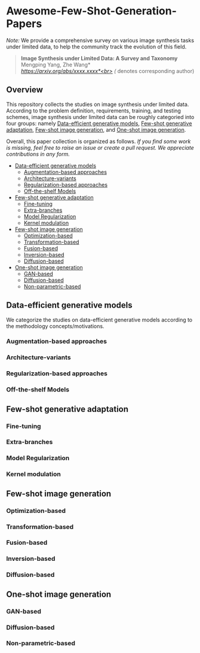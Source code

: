 # Awesome-Few-Shot-Generation-Papers
*Note:* We provide a comprehensive survey on various image synthesis tasks under limited data, to help the community track the evolution of this field.

> **Image Synthesis under Limited Data: A Survey and Taxonomy** <br>
> Mengping Yang, Zhe Wang*<br>
> *https://arxiv.org/abs/xxxx.xxxx*<br>
> (* denotes corresponding author)


## Overview

This repository collects the studies on image synthesis under limited data.
According to the problem definition, requirements, training, and testing schemes, image synthesis under limited data can be roughly categoried into four groups: namely
[Data-efficient generative models](#data-efficient-generative-models),
[Few-shot generative adaptation](#few-shot-generative-adaptation),
[Few-shot image generation](#few-shot-image-generaion),
and [One-shot image generation](#one-shot-image-generation).


Overall, this paper collection is organized as follows. *If you find some work is missing, feel free to raise an issue or create a pull request. We appreciate contributions in any form.*

- [Data-efficient generative models](#data-efficient-generative-models)
  - [Augmentation-based approaches](#augmentation-based-approaches)
  - [Architecture-variants](#architecture-variants)
  - [Regularization-based approaches](#regularization)
  - [Off-the-shelf Models](#off-the-shelf)
- [Few-shot generative adaptation](#few-shot-generative-adaptation)
  - [Fine-tuning](#fine-tuning)
  - [Extra-branches](#extra-branches)
  - [Model Regularization](#model-regularization)
  - [Kernel modulation](#kernel-modulation)
- [Few-shot image generation](#few-shot-image-generaion)
  - [Optimization-based](#optimization-based)
  - [Transformation-based](#transformation-based)
  - [Fusion-based](#fusion-based)
  - [Inversion-based](#inversion-based)
  - [Diffusion-based](#diffusion-based)
- [One-shot image generation](#one-shot-image-generation)
  - [GAN-based](#gan-based)
  - [Diffusion-based](#diffusion-based-1)
  - [Non-parametric-based](#non-parametric-based)


## Data-efficient generative models
We categorize the studies on data-efficient generative models according to the methodology concepts/motivations.

### Augmentation-based approaches

### Architecture-variants

### Regularization-based approaches

### Off-the-shelf Models

## Few-shot generative adaptation

### Fine-tuning

### Extra-branches

### Model Regularization

### Kernel modulation

## Few-shot image generation

### Optimization-based

### Transformation-based

### Fusion-based

### Inversion-based

### Diffusion-based

## One-shot image generation

### GAN-based

### Diffusion-based

### Non-parametric-based
